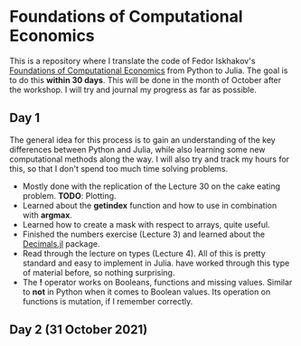 
# Foundations of Computational Economics

This is a repository where I translate the code of Fedor Iskhakov's [Foundations of Computational Economics](https://fedor.iskh.me/compecon) from Python to Julia. The goal is to do this **within 30 days**. This will be done in the month of October after the workshop. I will try and journal my progress as far as possible. 

## Day 1

The general idea for this process is to gain an understanding of the key differences between Python and Julia, while also learning some new computational methods along the way. I will also try and track my hours for this, so that I don't spend too much time solving problems.  

- Mostly done with the replication of the Lecture 30 on the cake eating problem. **TODO**: Plotting.
- Learned about the **getindex** function and how to use in combination with **argmax**.
- Learned how to create a mask with respect to arrays, quite useful. 
- Finished the numbers exercise (Lecture 3) and learned about the [Decimals.jl](https://github.com/JuliaMath/Decimals.jl) package.
- Read through the lecture on types (Lecture 4). All of this is pretty standard and easy to implement in Julia. have worked through this type of material before, so nothing surprising. 
- The **!** operator works on Booleans, functions and missing values. Similar to **not** in Python when it comes to Boolean values. Its operation on functions is mutation, if I remember correctly. 

## Day 2 (31 October 2021)

 

